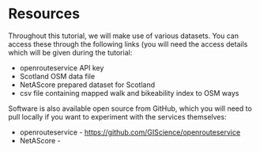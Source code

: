 # Resources

Throughout this tutorial, we will make use of various datasets. You can access these through the following links (you will need the access details which will be given during the tutorial:

* openrouteservice API key
* Scotland OSM data file
* NetAScore prepared dataset for Scotland
* csv file containing mapped walk and bikeability index to OSM ways

Software is also available open source from GitHub, which you will need to pull locally if you want to experiment with the services themselves:

* openrouteservice - https://github.com/GIScience/openrouteservice
* NetAScore - 